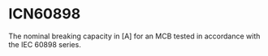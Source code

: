 ICN60898
========

The nominal breaking capacity in [A] for an MCB tested in accordance with the IEC 60898 series.
